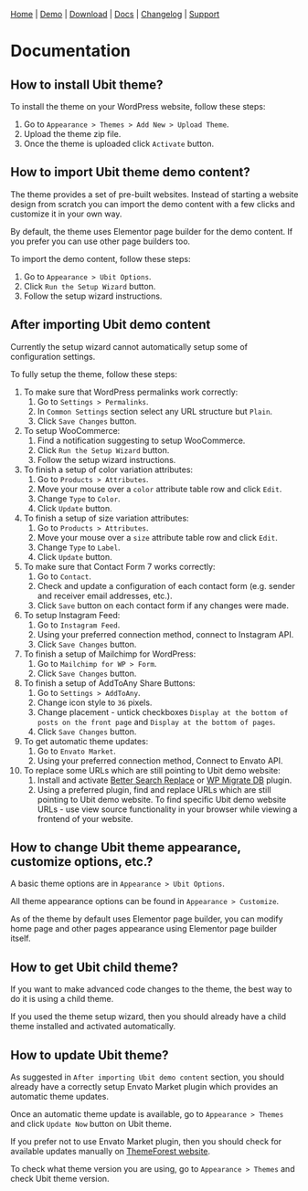 [Home](/) | [Demo](/demo/) | [Download](/download) | [Docs](/docs) | [Changelog](/changelog) | [Support](/support)

# Documentation

## How to install Ubit theme?

To install the theme on your WordPress website, follow these steps:

1. Go to `Appearance > Themes > Add New > Upload Theme`.
2. Upload the theme zip file.
3. Once the theme is uploaded click `Activate` button.

## How to import Ubit theme demo content?

The theme provides a set of pre-built websites. Instead of starting a website design from scratch you can import the demo content with a few clicks and customize it in your own way.

By default, the theme uses Elementor page builder for the demo content. If you prefer you can use other page builders too.

To import the demo content, follow these steps:

1. Go to `Appearance > Ubit Options`.
2. Click `Run the Setup Wizard` button.
3. Follow the setup wizard instructions.

## After importing Ubit demo content

Currently the setup wizard cannot automatically setup some of configuration settings.

To fully setup the theme, follow these steps:

1. To make sure that WordPress permalinks work correctly:
	1. Go to `Settings > Permalinks`.
	2. In `Common Settings` section select any URL structure but `Plain`.
	3. Click `Save Changes` button.
2. To setup WooCommerce:
	1. Find a notification suggesting to setup WooCommerce.
	2. Click `Run the Setup Wizard` button.
	3. Follow the setup wizard instructions.
3. To finish a setup of color variation attributes:
	1. Go to `Products > Attributes`.
	2. Move your mouse over a `color` attribute table row and click `Edit`.
	3. Change `Type` to `Color`.
	4. Click `Update` button.
4. To finish a setup of size variation attributes:
	1. Go to `Products > Attributes`.
	2. Move your mouse over a `size` attribute table row and click `Edit`.
	3. Change `Type` to `Label`.
	4. Click `Update` button.
5. To make sure that Contact Form 7 works correctly:
	1. Go to `Contact`.
	2. Check and update a configuration of each contact form (e.g. sender and receiver email addresses, etc.).
	3. Click `Save` button on each contact form if any changes were made.
6. To setup Instagram Feed:
	1. Go to `Instagram Feed`.
	2. Using your preferred connection method, connect to Instagram API.
	3. Click `Save Changes` button.
7. To finish a setup of Mailchimp for WordPress:
	1. Go to `Mailchimp for WP > Form`.
	2. Click `Save Changes` button.
8. To finish a setup of AddToAny Share Buttons:
	1. Go to `Settings > AddToAny`.
	2. Change icon style to `36` pixels.
	3. Change placement - untick checkboxes `Display at the bottom of posts on the front page` and `Display at the bottom of pages`.
	4. Click `Save Changes` button.
9. To get automatic theme updates:
	1. Go to `Envato Market`.
	2. Using your preferred connection method, Connect to Envato API.
10. To replace some URLs which are still pointing to Ubit demo website:
	1. Install and activate [Better Search Replace](https://wordpress.org/plugins/better-search-replace/) or [WP Migrate DB](https://wordpress.org/plugins/wp-migrate-db/) plugin.
	2. Using a preferred plugin, find and replace URLs which are still pointing to Ubit demo website. To find specific Ubit demo website URLs - use view source functionality in your browser while viewing a frontend of your website.

## How to change Ubit theme appearance, customize options, etc.?

A basic theme options are in `Appearance > Ubit Options`.

All theme appearance options can be found in `Appearance > Customize`.

As of the theme by default uses Elementor page builder, you can modify home page and other pages appearance using Elementor page builder itself.

## How to get Ubit child theme?

If you want to make advanced code changes to the theme, the best way to do it is using a child theme.

If you used the theme setup wizard, then you should already have a child theme installed and activated automatically.

## How to update Ubit theme?

As suggested in `After importing Ubit demo content` section, you should already have a correctly setup Envato Market plugin which provides an automatic theme updates.

Once an automatic theme update is available, go to `Appearance > Themes` and click `Update Now` button on Ubit theme.

If you prefer not to use Envato Market plugin, then you should check for available updates manually on [ThemeForest website](https://themeforest.net/search/ubit).

To check what theme version you are using, go to `Appearance > Themes` and check Ubit theme version.
